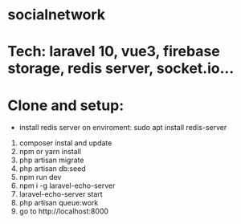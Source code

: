 # socialnetwork
# Tech: laravel 10, vue3, firebase storage, redis server, socket.io...
# Clone and setup:
* install redis server on enviroment: sudo apt install redis-server
1. composer instal and update
2. npm or yarn install
3. php artisan migrate
4. php artisan db:seed
5. npm run dev
6. npm i -g laravel-echo-server
7. laravel-echo-server start
8. php artisan queue:work
9. go to http://localhost:8000 

